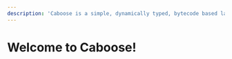 ```yaml
---
description: 'Caboose is a simple, dynamically typed, bytecode based language written in C.'
---
```


# Welcome to Caboose!


